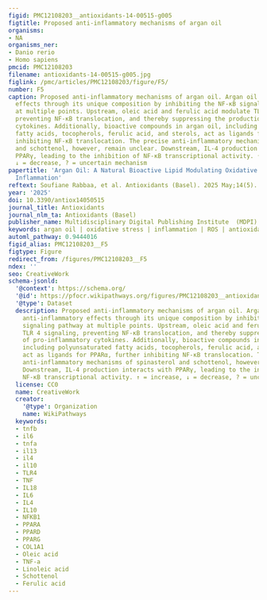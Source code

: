 ```yaml
---
figid: PMC12108203__antioxidants-14-00515-g005
figtitle: Proposed anti-inflammatory mechanisms of argan oil
organisms:
- NA
organisms_ner:
- Danio rerio
- Homo sapiens
pmcid: PMC12108203
filename: antioxidants-14-00515-g005.jpg
figlink: /pmc/articles/PMC12108203/figure/F5/
number: F5
caption: Proposed anti-inflammatory mechanisms of argan oil. Argan oil exerts anti-inflammatory
  effects through its unique composition by inhibiting the NF-κB signaling pathway
  at multiple points. Upstream, oleic acid and ferulic acid modulate TLR 4 signaling,
  preventing NF-κB translocation, and thereby suppressing the production of pro-inflammatory
  cytokines. Additionally, bioactive compounds in argan oil, including polyunsaturated
  fatty acids, tocopherols, ferulic acid, and sterols, act as ligands for PPARα, further
  inhibiting NF-κB translocation. The precise anti-inflammatory mechanisms of spinasterol
  and schottenol, however, remain unclear. Downstream, IL-4 production interacts with
  PPARγ, leading to the inhibition of NF-κB transcriptional activity. ↑ = increase,
  ↓ = decrease, ? = uncertain mechanism
papertitle: 'Argan Oil: A Natural Bioactive Lipid Modulating Oxidative Stress and
  Inflammation'
reftext: Soufiane Rabbaa, et al. Antioxidants (Basel). 2025 May;14(5).
year: '2025'
doi: 10.3390/antiox14050515
journal_title: Antioxidants
journal_nlm_ta: Antioxidants (Basel)
publisher_name: Multidisciplinary Digital Publishing Institute  (MDPI)
keywords: argan oil | oxidative stress | inflammation | ROS | antioxidant | anti-inflammatory
automl_pathway: 0.9444016
figid_alias: PMC12108203__F5
figtype: Figure
redirect_from: /figures/PMC12108203__F5
ndex: ''
seo: CreativeWork
schema-jsonld:
  '@context': https://schema.org/
  '@id': https://pfocr.wikipathways.org/figures/PMC12108203__antioxidants-14-00515-g005.html
  '@type': Dataset
  description: Proposed anti-inflammatory mechanisms of argan oil. Argan oil exerts
    anti-inflammatory effects through its unique composition by inhibiting the NF-κB
    signaling pathway at multiple points. Upstream, oleic acid and ferulic acid modulate
    TLR 4 signaling, preventing NF-κB translocation, and thereby suppressing the production
    of pro-inflammatory cytokines. Additionally, bioactive compounds in argan oil,
    including polyunsaturated fatty acids, tocopherols, ferulic acid, and sterols,
    act as ligands for PPARα, further inhibiting NF-κB translocation. The precise
    anti-inflammatory mechanisms of spinasterol and schottenol, however, remain unclear.
    Downstream, IL-4 production interacts with PPARγ, leading to the inhibition of
    NF-κB transcriptional activity. ↑ = increase, ↓ = decrease, ? = uncertain mechanism
  license: CC0
  name: CreativeWork
  creator:
    '@type': Organization
    name: WikiPathways
  keywords:
  - tnfb
  - il6
  - tnfa
  - il13
  - il4
  - il10
  - TLR4
  - TNF
  - IL18
  - IL6
  - IL4
  - IL10
  - NFKB1
  - PPARA
  - PPARD
  - PPARG
  - COL1A1
  - Oleic acid
  - TNF-a
  - Linoleic acid
  - Schottenol
  - Ferulic acid
---
```

